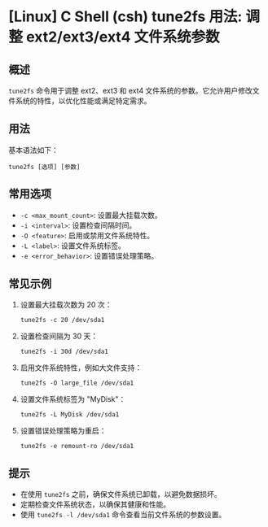 # [Linux] C Shell (csh) tune2fs 用法: 调整 ext2/ext3/ext4 文件系统参数

## 概述
`tune2fs` 命令用于调整 ext2、ext3 和 ext4 文件系统的参数。它允许用户修改文件系统的特性，以优化性能或满足特定需求。

## 用法
基本语法如下：
```shell
tune2fs [选项] [参数]
```

## 常用选项
- `-c <max_mount_count>`: 设置最大挂载次数。
- `-i <interval>`: 设置检查间隔时间。
- `-O <feature>`: 启用或禁用文件系统特性。
- `-L <label>`: 设置文件系统标签。
- `-e <error_behavior>`: 设置错误处理策略。

## 常见示例
1. 设置最大挂载次数为 20 次：
   ```shell
   tune2fs -c 20 /dev/sda1
   ```

2. 设置检查间隔为 30 天：
   ```shell
   tune2fs -i 30d /dev/sda1
   ```

3. 启用文件系统特性，例如大文件支持：
   ```shell
   tune2fs -O large_file /dev/sda1
   ```

4. 设置文件系统标签为 "MyDisk"：
   ```shell
   tune2fs -L MyDisk /dev/sda1
   ```

5. 设置错误处理策略为重启：
   ```shell
   tune2fs -e remount-ro /dev/sda1
   ```

## 提示
- 在使用 `tune2fs` 之前，确保文件系统已卸载，以避免数据损坏。
- 定期检查文件系统状态，以确保其健康和性能。
- 使用 `tune2fs -l /dev/sda1` 命令查看当前文件系统的参数设置。